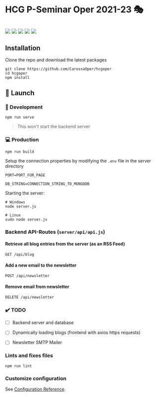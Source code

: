 # HCG P-Seminar Oper 2021-23 🎭

![](https://img.shields.io/badge/Discord-7289DA?style=flat&logo=discord&logoColor=white&link=https://discord.gg/5eX3tJGZ)
![](https://img.shields.io/badge/license-MIT-blue)
![](https://img.shields.io/badge/Maintained%3F-yes-green.svg)
![](https://badgen.net/github/last-commit/CarossaOper/hcgoper)
![](https://badgen.net/github/release/CarossaOper/hcgoper)
---
## Installation
Clone the repo and download the latest packages
```
git clone https://github.com/CarossaOper/hcgoper
cd hcgoper
npm install
```

## 🚀 Launch
### 📓 Development

```
npm run serve
```
> This won't start the backend server

### 💻 Production

```
npm run build
```
Setup the connection properties by modifying the `.env` file in the server directory

```
PORT=PORT_FOR_PAGE

DB_STRING=CONNECTION_STRING_TO_MONGODB
```

Starting the server:

```
# Windows
node server.js

# Linux
sudo node server.js
```

### Backend API-Routes (`server/api/api.js`)

#### Retrieve all blog entries from the server (as an RSS Feed)

```GET /api/blog```

#### Add a new email to the newsletter

```POST /api/newsletter```

#### Remove email from newsletter

```DELETE /api/newsletter```

### ✔️ TODO

- [ ] Backend server and database
- [ ] Dynamically loading blogs (frontend with axios https requests)
- [ ] Newsletter SMTP Mailer


### Lints and fixes files
```
npm run lint
```

### Customize configuration
See [Configuration Reference](https://cli.vuejs.org/config/).